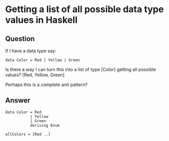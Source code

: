 
# Getting a list of all possible data type values in Haskell

## Question
        
If I have a data type say:

    data Color = Red | Yellow | Green
    

Is there a way I can turn this into a list of type \[Color\] getting all possible values? \[Red, Yellow, Green\]

Perhaps this is a complete anti pattern?

## Answer
        
    data Color = Red
               | Yellow
               | Green
               deriving Enum
    
    allColors = [Red ..]
